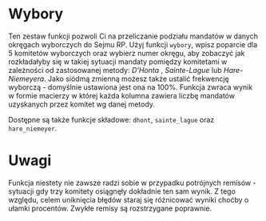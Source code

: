 # Wybory
Ten zestaw funkcji pozwoli Ci na przeliczanie podziału mandatów w danych okręgach wyborczych do Sejmu RP.
Użyj funkcji `wybory`, wpisz poparcie dla 5 komitetów wyborczych oraz wybierz numer okręgu, aby zobaczyć jak rozkładałyby się w takiej sytuacji mandaty pomiędzy komitetami w zależności od zastosowanej metody: *D'Honta* , *Sainte-Lague* lub *Hare-Niemeyera*. Jako siódmą zmienną możesz także ustalić frekwencję wyborczą - domyślnie ustawiona jest ona na 100%.
Funkcja zwraca wynik w formie macierzy w której każda kolumna zawiera liczbę mandatów uzyskanych przez komitet wg danej metody.

Dostępne są także funkcje składowe: `dhont`, `sainte_lague` oraz `hare_niemeyer`.

# Uwagi
Funkcja niestety nie zawsze radzi sobie w przypadku potrójnych remisów - sytuacji gdy trzy komitety osiągnęły dokładnie ten sam wynik. Z tego względu, celem uniknięcia błędów staraj się różnicować wyniki choćby o ułamki procentów. Zwykłe remisy są rozstrzygane poprawnie.